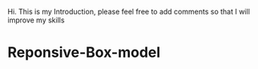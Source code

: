 Hi. This is my Introduction, please feel free to add comments so that I will improve my skills

# Reponsive-Box-model
